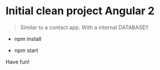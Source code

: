 # Initial clean project Angular 2

> Similar to a contact app. With a internal DATABASE!!

- npm install

- npm start

Have fun!


